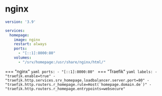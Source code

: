 # nginx

```yaml
version: '3.9'

services:
  homepage:
    image: nginx
    restart: always
    ports:
      - "[::1]:8000:80" 
    volumes:
      - "/srv/homepage:/usr/share/nginx/html/"
```

=== "nginx"
    ```yaml
        ports:
          - "[::1]:8000:80"
    ```
=== "Traefik"
    ```yaml
        labels:
          - "traefik.enable=true"
          - "traefik.http.services.srv_homepage.loadbalancer.server.port=80"
          - "traefik.http.routers.r_homepage.rule=Host(`homepage.domain.de`)"
          - "traefik.http.routers.r_homepage.entrypoints=websecure"
    ```